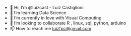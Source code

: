 - 👋 Hi, I’m @luizcast - Luiz Castiglioni
- 👀 I’m learning Data Science
- 🌱 I’m currently in love with Visual Computing
- 💞️ I’m looking to collaborate R , linux, sql, python, arduino
- 📫 How to reach me luizfpc@gmail.com

<!---
luizcast/luizcast is a ✨ special ✨ repository because its `README.md` (this file) appears on your GitHub profile.
You can click the Preview link to take a look at your changes.
--->
